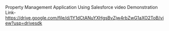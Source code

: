 Property Management Application Using Salesforce
video Demonstration Link-https://drive.google.com/file/d/1Y1dCtANuYXHgsBvZjw4rbZwG1aXO2ToB/view?usp=drivesdk

